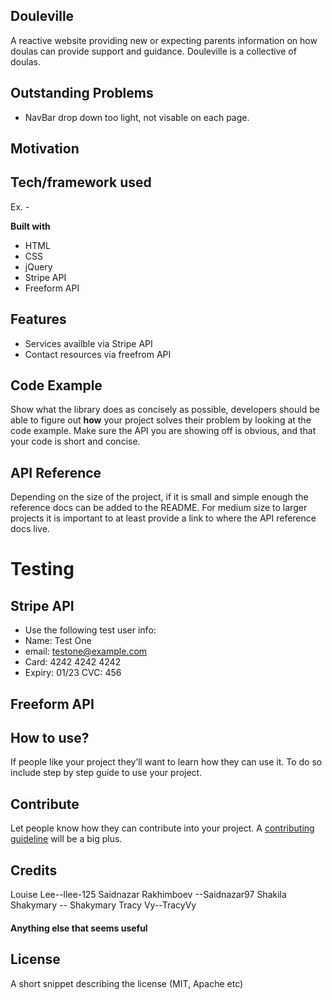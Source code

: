## Douleville

A reactive website providing new or expecting parents information on how doulas can provide support and guidance. Douleville is a collective of doulas.

## Outstanding Problems

- NavBar drop down too light, not visable on each page.

## Motivation


## Tech/framework used

Ex. -

<b>Built with</b>

- HTML
- CSS
- jQuery
- Stripe API
- Freeform API

## Features

- Services availble via Stripe API
- Contact resources via freefrom API

## Code Example

Show what the library does as concisely as possible, developers should be able to figure out **how** your project solves their problem by looking at the code example. Make sure the API you are showing off is obvious, and that your code is short and concise.

## API Reference

Depending on the size of the project, if it is small and simple enough the reference docs can be added to the README. For medium size to larger projects it is important to at least provide a link to where the API reference docs live.

# Testing

## Stripe API

- Use the following test user info:
- Name: Test One
- email: testone@example.com
- Card: 4242 4242 4242
- Expiry: 01/23 CVC: 456

## Freeform API

## How to use?

If people like your project they’ll want to learn how they can use it. To do so include step by step guide to use your project.

## Contribute

Let people know how they can contribute into your project. A [contributing guideline](https://github.com/zulip/zulip-electron/blob/master/CONTRIBUTING.md) will be a big plus.

## Credits

Louise Lee--llee-125
Saidnazar Rakhimboev --Saidnazar97
Shakila Shakymary -- Shakymary
Tracy Vy--TracyVy

#### Anything else that seems useful

## License

A short snippet describing the license (MIT, Apache etc)

